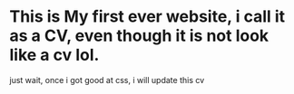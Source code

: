 # This is My first ever website, i call it as a CV, even though it is not look like a cv lol.
just wait, once i got good at css, i will update this cv
